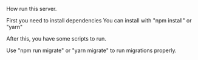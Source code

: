 How run this server.

First you need to install dependencies
You can install with "npm install" or "yarn"

After this, you have some scripts to run.

Use "npm run migrate" or "yarn migrate" to run migrations properly.
